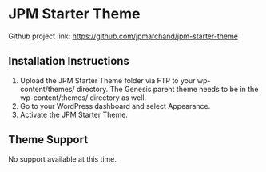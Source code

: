 # JPM Starter Theme

Github project link: https://github.com/jpmarchand/jpm-starter-theme


## Installation Instructions

1. Upload the JPM Starter Theme folder via FTP to your wp-content/themes/ directory. The Genesis parent theme needs to be in the wp-content/themes/ directory as well.
2. Go to your WordPress dashboard and select Appearance.
3. Activate the JPM Starter Theme.


## Theme Support

No support available at this time.

